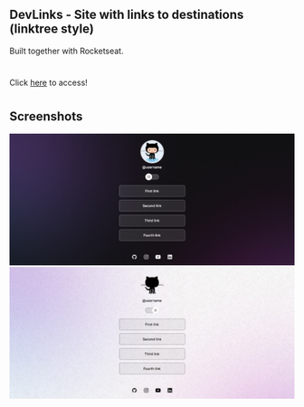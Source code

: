 ## DevLinks - Site with links to destinations (linktree style)

Built together with Rocketseat.
#

Click <a href="https://nathanfabio.github.io/devLinks/">here</a> to access!
#

## Screenshots
<img src="screenshot01.jpg">
<img src="screenshot02.jpg">